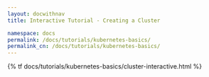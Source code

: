 ```yaml
---
layout: docwithnav
title: Interactive Tutorial - Creating a Cluster

namespace: docs
permalink: /docs/tutorials/kubernetes-basics/
permalink_cn: /docs/tutorials/kubernetes-basics/
---
```


{% tf docs/tutorials/kubernetes-basics/cluster-interactive.html %}
